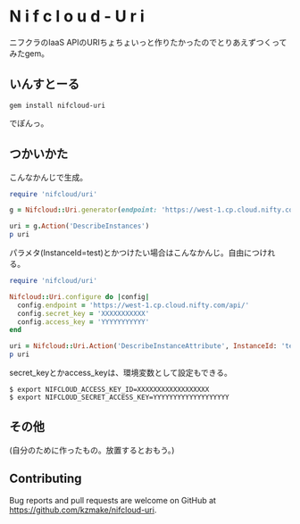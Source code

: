# N i f c l o u d - U r i

ニフクラのIaaS APIのURIちょちょいっと作りたかったのでとりあえずつくってみたgem。

## いんすとーる

```
gem install nifcloud-uri
```
でぽんっ。

## つかいかた

こんなかんじで生成。
```ruby
require 'nifcloud/uri'

g = Nifcloud::Uri.generator(endpoint: 'https://west-1.cp.cloud.nifty.com/api/', secret_key: 'XXXXXX', access_key: 'YYYYYY')

uri = g.Action('DescribeInstances')
p uri
```

パラメタ(InstanceId=test)とかつけたい場合はこんなかんじ。自由につけれる。
```ruby
require 'nifcloud/uri'

Nifcloud::Uri.configure do |config|
  config.endpoint = 'https://west-1.cp.cloud.nifty.com/api/'
  config.secret_key = 'XXXXXXXXXXX'
  config.access_key = 'YYYYYYYYYYY'
end

uri = Nifcloud::Uri.Action('DescribeInstanceAttribute', InstanceId: 'test')
p uri
```

secret_keyとかaccess_keyは、環境変数として設定もできる。
```
$ export NIFCLOUD_ACCESS_KEY_ID=XXXXXXXXXXXXXXXXXX
$ export NIFCLOUD_SECRET_ACCESS_KEY=YYYYYYYYYYYYYYYYYYY
```

## その他
(自分のために作ったもの。放置するとおもう。)

## Contributing

Bug reports and pull requests are welcome on GitHub at https://github.com/kzmake/nifcloud-uri.
